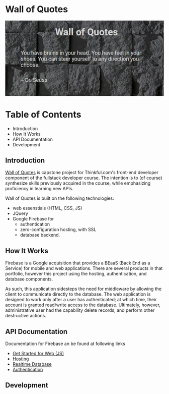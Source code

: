 # Wall of Quotes

[<img src="https://github.com/asw001/fe-capstone/blob/master/public/images/snap2.png">](https://github.com)

# Table of Contents

- Introduction
- How It Works
- API Documentation
- Development


## Introduction

[Wall of Quotes] is capstone project for Thinkful.com's front-end developer component of the fullstack developer course. The intention is to (of course) synthesize skills previously acquired in the course, while emphasizing proficiency in learning new APIs.

Wall of Quotes is built on the following technologies:

- web essenstials (HTML, CSS, JS) 
- JQuery
- Google Firebase for
  - authentication
  - zero-configuration hosting, with SSL
  - database backend.

## How It Works

Firebase is a Google acquisition that provides a BEaaS (Back End as a Service) for mobile and web applications. There are several products in that portfolio, however this project using the hosting, authentication, and database components.

As such, this application sidesteps the need for middleware by allowing the client to communicate directly to the database. The web application is designed to work only after a user has authenticated; at which time, their account is granted read/write access to the database. Ultimately, however, administrative user had the capability delete records, and perform other destructive actions.

## API Documentation

Documentation for Firebase an be found at following links
- [Get Started for Web (JS)]
- [Hosting]
- [Realtime Database]
- [Authentication]

## Development


[Wall of Quotes]: <https://thinkful-fe-cs-asw.firebaseapp.com>
[Get Started for Web (JS)]: <https://firebase.google.com/docs/web/setup>
[Hosting]: <https://firebase.google.com/docs/hosting/>
[Realtime Database]: <https://firebase.google.com/docs/database/web/start>
[Authentication]: <https://firebase.google.com/docs/auth/web/start>








